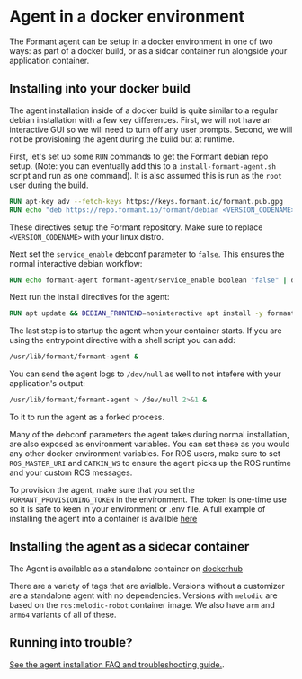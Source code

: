 # Agent in a docker environment

The Formant agent can be setup in a docker environment in one of two ways: as part of a docker build, or as a sidcar container run alongside your application container.

## Installing into your docker build

The agent installation inside of a docker build is quite similar to a regular debian installation with a few key differences. First, we will not have an interactive GUI so we will need to turn off any user prompts. Second, we will not be provisioning the agent during the build but at runtime.

First, let's set up some `RUN` commands to get the Formant debian repo setup. (Note: you can eventually add this to a `install-formant-agent.sh` script and run as one command). It is also assumed this is run as the `root` user during the build.

```dockerfile
RUN apt-key adv --fetch-keys https://keys.formant.io/formant.pub.gpg
RUN echo "deb https://repo.formant.io/formant/debian <VERSION_CODENAME> main" | tee -a /etc/apt/sources.list > /dev/null
```

These directives setup the Formant repository. Make sure to replace `<VERSION_CODENAME>` with your linux distro.

Next set the `service_enable` debconf parameter to `false`. This ensures the normal interactive debian workflow:

```dockerfile
RUN echo formant-agent formant-agent/service_enable boolean "false" | debconf-set-selections
```

Next run the install directives for the agent:

```dockerfile
RUN apt update && DEBIAN_FRONTEND=noninteractive apt install -y formant-agent --no-install-recommends
```

The last step is to startup the agent when your container starts. If you are using the entrypoint directive with a shell script you can add:

```bash
/usr/lib/formant/formant-agent &
```

You can send the agent logs to `/dev/null` as well to not intefere with your application's output:

```bash
/usr/lib/formant/formant-agent > /dev/null 2>&1 &
```

To it to run the agent as a forked process.

Many of the debconf parameters the agent takes during normal installation, are also exposed as environment variables. You can set these as you would any other docker environment variables. For ROS users, make sure to set `ROS_MASTER_URI` and `CATKIN_WS` to ensure the agent picks up the ROS runtime and your custom ROS messages.

To provision the agent, make sure that you set the `FORMANT_PROVISIONING_TOKEN` in the environment. The token is one-time use so it is safe to keen in your environment or .env file. A full example of installing the agent into a container is availble [here](../docker/debian)

## Installing the agent as a sidecar container

The Agent is available as a standalone container on [dockerhub](https://hub.docker.com/r/formant/agent)

There are a variety of tags that are avialble. Versions without a customizer are a standalone agent with no dependencies. Versions with `melodic` are based on the `ros:melodic-robot` container image. We also have `arm` and `arm64` variants of all of these.

## Running into trouble?

[See the agent installation FAQ and troubleshooting guide.](./agent-faq-and-troubleshooting.md).
